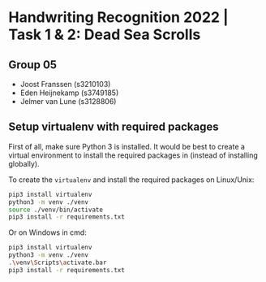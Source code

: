 # Handwriting Recognition 2022 | Task 1 & 2: Dead Sea Scrolls

## Group 05
- Joost Franssen (s3210103)
- Eden Heijnekamp (s3749185)
- Jelmer van Lune (s3128806)

## Setup virtualenv with required packages

First of all, make sure Python 3 is installed. It would be best to create a virtual environment to install the required packages in (instead of installing globally). 

To create the `virtualenv` and install the required packages on Linux/Unix:

```bash
pip3 install virtualenv
python3 -m venv ./venv
source ./venv/bin/activate
pip3 install -r requirements.txt
```

Or on Windows in cmd:

```bash
pip3 install virtualenv
python3 -m venv ./venv
.\venv\Scripts\activate.bar
pip3 install -r requirements.txt
```

